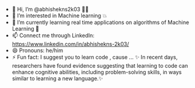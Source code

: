 - 👋 Hi, I’m @abhishekns2k03 🙋‍♂️
- 👀 I’m interested in Machine learning 💥
- 🌱 I’m currently learning real time applications on algorithms of Machine Learning 🤞
- 📫 Connect me through LinkedIn:  https://www.linkedin.com/in/abhishekns-2k03/
- 😄 Pronouns: he/him
- ⚡ Fun fact: I suggest you to learn code , cause ... ✨ In recent days, researchers have found evidence suggesting that learning to code can enhance cognitive abilities, including problem-solving skills, in ways similar to learning a new language.✨

